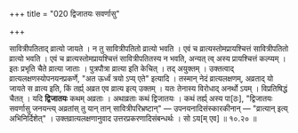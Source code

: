 +++
title = "020 द्विजातयः सवर्णासु"

+++

सावित्रीपतिताद् व्रात्यो जायते । न तु सावित्रीपतितो व्रात्यो भवति । एवं च व्रात्यस्तोमप्रायश्चित्तं सावित्रीपतितो व्रात्यो भवति । एवं च व्रात्यस्तोमप्रायश्चित्तं सावित्रीपतितस्य न भवति, अन्यत् त्व् अस्य प्रायश्चित्तं कल्प्यम् । इतः प्रभृति चैते व्रात्या जाताः । पुत्रपौत्रा व्रात्या इति केचित् । तद् अयुक्तम् । उक्तत्वाद् व्रात्यलक्षणस्योपनयनप्रकर्णे, "अत ऊर्ध्वं त्रयो ऽप्य् एते" इत्यादि । तस्मान् नेदं व्रात्यलक्षणम्, अव्रताद् यो जायते स व्रात्य इति, किं तर्ह्य् अव्रत एव व्रात्य इत्य् उक्तम् । यतः तेनास्य विरोधाद् अनर्थो ऽयम् । विप्रतिषिद्धं चैतत् । यदि **द्विजातयः** कथम् अव्रताः । अथाव्रताः कथं द्विजातयः । कथं तर्ह्य् अस्य पा[ठः], "द्विजातयः सवर्णासु जनयन्त्य् अव्रतांस् तु यान् तान् सावित्रीपरिभ्रष्टान्" — उपनयनादिसंस्कारकीनान् — "व्रात्यान् इत्य् अभिनिर्दिशेत्" । उक्तव्रात्यलक्षणानुवाद उत्तरप्रकरणादिसंबन्धर्थः । सो ऽय[म् एव] ॥ १०.२० ॥